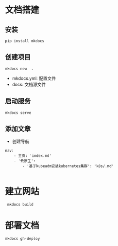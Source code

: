 # 文档搭建
## 安装

```shell
pip install mkdocs
```

## 创建项目

```shell
mkdocs new  .
```
- mkdocs.yml: 配置文件
- docs: 文档源文件

## 启动服务

```shell
mkdocs serve
```

## 添加文章

- 创建导航
```shell
nav:
    - 主页: 'index.md'
    - '云原生':
        - '基于kubeadm安装kubernetes集群': 'k8s/.md'
```

```shell

```

# 建立网站

```shell
 mkdocs build 
```

# 部署文档

```shell
mkdocs gh-deploy
```